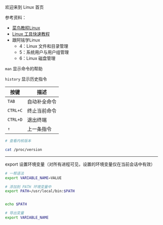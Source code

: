 欢迎来到 Linux 首页

参考资料：
- [菜鸟教程Linux](https://www.runoob.com/linux/linux-tutorial.html)
- [Linux 工具快速教程](https://linuxtools-rst.readthedocs.io/)
- 跟阿铭学Linux
  - 4：Linux 文件和目录管理
  - 5：系统用户与用户组管理
  - 6：Linux 磁盘管理



`man` 显示命令的帮助

`history` 显示历史指令



| 按键     | 描述         |
| -------- | ------------ |
| `TAB`    | 自动补全命令 |
| `CTRL+C` | 终止当前命令 |
| `CTRL+D` | 退出终端     |
| `↑`      | 上一条指令   |


```bash
# 查看内核版本

cat /proc/version
```

------------

export 设置环境变量（对所有进程可见，设置的环境变量仅在当前会话中有效）

```bash
# 一帮语法
export VARIABLE_NAME=VALUE

# 添加到 PATH 环境变量中
export PATH=/usr/local/bin:$PATH


echo $PATH

# 导出变量
export VARIABLE_NAME
```